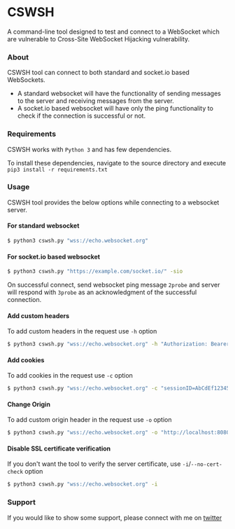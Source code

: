 # CSWSH
A command-line tool designed to test and connect to a WebSocket which are vulnerable to Cross-Site WebSocket Hijacking vulnerability.

### About
CSWSH tool can connect to both standard and socket.io based WebSockets.
 - A standard websocket will have the functionality of sending messages to the server and receiving messages from the server.
 - A socket.io based websocket will have only the ping functionality to check if the connection is successful or not.
 
### Requirements
CSWSH works with `Python 3` and has few dependencies.

To install these dependencies, navigate to the source directory and execute `pip3 install -r requirements.txt`

### Usage
CSWSH tool provides the below options while connecting to a websocket server.

#### For standard websocket
```bash
$ python3 cswsh.py "wss://echo.websocket.org"
``` 

#### For socket.io based websocket
```bash
$ python3 cswsh.py "https://example.com/socket.io/" -sio
```
On successful connect, send websocket ping message `2probe` and server will respond with `3probe` as an acknowledgment of the successful connection.

#### Add custom headers
To add custom headers in the request use `-h` option
```bash
$ python3 cswsh.py "wss://echo.websocket.org" -h "Authorization: Bearer AbCdEf123456"
```

#### Add cookies
To add cookies in the request use `-c` option
```bash
$ python3 cswsh.py "wss://echo.websocket.org" -c "sessionID=AbCdEf123456"
```

#### Change Origin 
To add custom origin header in the request use `-o` option
```bash
$ python3 cswsh.py "wss://echo.websocket.org" -o "http://localhost:8080"
```

#### Disable SSL certificate verification
If you don't want the tool to verify the server certificate, use `-i`/`--no-cert-check` option
```bash
$ python3 cswsh.py "wss://echo.websocket.org" -i
```


### Support
If you would like to show some support, please connect with me on [twitter](https://twitter.com/_dspawar)
